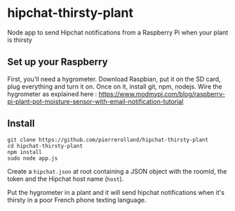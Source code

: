 # hipchat-thirsty-plant
Node app to send Hipchat notifications from a Raspberry Pi when your plant is thirsty

## Set up your Raspberry
First, you'll need a hygrometer.
Download Raspbian, put it on the SD card, plug everything and turn it on. Once on it, install git, npm, nodejs. 
Wire the hygrometer as explained here : https://www.modmypi.com/blog/raspberry-pi-plant-pot-moisture-sensor-with-email-notification-tutorial

## Install
```
git clone https://github.com/pierrerolland/hipchat-thirsty-plant
cd hipchat-thirsty-plant
npm install
sudo node app.js
```

Create a `hipchat.json` at root containing a JSON object with the roomId, the token and the Hipchat host name (`host`).

Put the hygrometer in a plant and it will send hipchat notifications when it's thirsty in a poor French phone texting language.
